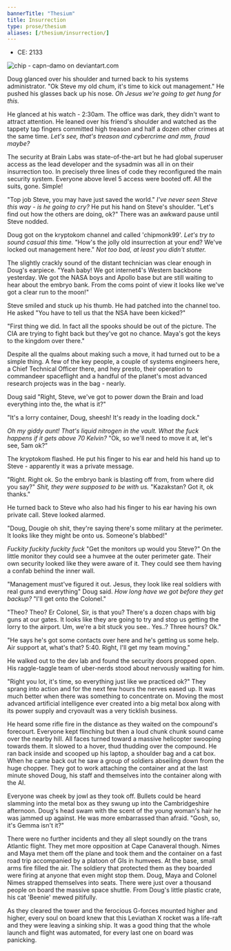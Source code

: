 ```yaml
---
bannerTitle: "Thesium" 
title: Insurrection
type: prose/thesium
aliases: [/thesium/insurrection/]
---
```


<div class="data">

- CE: 2133

</div>

![chip - capn-damo on deviantart.com](/images/thesium/insurrection-chip.jpg)

Doug glanced over his shoulder and turned back to his systems administrator.
"Ok Steve my old chum, it's time to kick out management." He pushed his glasses
back up his nose. *Oh Jesus we're going to get hung for this.* 

He glanced at his watch - 2:30am. The office was dark, they didn't want to
attract attention. He leaned over his friend's shoulder and watched as the
tappety tap fingers committed high treason and half a dozen other crimes at the
same time. *Let's see, that's treason and cybercrime and mm, fraud maybe?*

The security at Brain Labs was state-of-the-art but he had global superuser
access as the lead developer and the sysadmin was all in on their insurrection
too. In precisely three lines of code they reconfigured the main security
system. Everyone above level 5 access were booted off. All the suits, gone. Simple!

"Top job Steve, you may have just saved the world." *I've never seen Steve this
way - is he going to cry?* He put his hand on Steve's shoulder. "Let's find out
how the others are doing, ok?" There was an awkward pause until Steve nodded. 

Doug got on the kryptokom channel and called 'chipmonk99'. *Let's try to sound
casual this time.* "How's the jolly old insurrection at your end? We've locked out
management here." *Not too bad, at least you didn't stutter.*

The slightly crackly sound of the distant technician was clear enough in Doug's
earpiece. "Yeah baby! We got internet4's Western backbone yesterday. We got the
NASA boys and Apollo base but are still waiting to hear about the embryo bank.
From the coms point of view it looks like we've got a clear run to the moon!" 

Steve smiled and stuck up his thumb. He had patched into the channel too. He
asked "You have to tell us that the NSA have been kicked?"

"First thing we did. In fact all the spooks should be out of the picture. The
CIA are trying to fight back but they've got no chance. Maya's got the keys to
the kingdom over there."

Despite all the qualms about making such a move, it had turned out to be a
simple thing. A few of the key people, a couple of systems engineers here, a
Chief Technical Officer there, and hey presto, their operation to commandeer
spaceflight and a handful of the planet's most advanced research projects was
in the bag - nearly.

Doug said "Right, Steve, we've got to power down the Brain and load everything into the,
the what is it?"

"It's a lorry container, Doug, sheesh! It's ready in the loading dock."

*Oh my giddy aunt! That's liquid nitrogen in the vault. What the fuck happens if
it gets above 70 Kelvin?* "Ok, so we'll need to move it at, let's see, 5am ok?"

The kryptokom flashed. He put his finger to his ear and held his hand up to
Steve - apparently it was a private message.

"Right. Right ok. So the embryo bank is blasting off from, from where did you
say?" *Shit, they were supposed to be with us.* "Kazakstan? Got it, ok thanks." 

He turned back to Steve who also had his finger to his ear having his own
private call. Steve looked alarmed.

"Doug, Dougie oh shit, they're saying there's some military at the perimeter. It
looks like they might be onto us. Someone's blabbed!"

*Fuckity fuckity fuckity fuck* "Get the monitors up would you Steve?" On the
little monitor they could see a humvee at the outer perimeter gate. Their own
security looked like they were aware of it. They could see them having a confab
behind the inner wall.

"Management must've figured it out. Jesus, they look like real soldiers with
real guns and everything" Doug said. *How long have we got before they get
backup?* "I'll get onto the Colonel." 

"Theo? Theo? Er Colonel, Sir, is that you? There's a dozen chaps with big guns
at our gates. It looks like they are going to try and stop us getting the lorry
to the airport. Um, we're a bit stuck you see.. Yes..? Three hours? Ok."

"He says he's got some contacts over here and he's getting us some help. Air
support at, what's that? 5:40. Right, I'll get my team moving."

He walked out to the dev lab and found the security doors propped open. His
raggle-taggle team of uber-nerds stood about nervously waiting for him.

"Right you lot, it's time, so everything just like we practiced ok?" They sprang
into action and for the next few hours the nerves eased up. It was much better
when there was something to concentrate on. Moving the most advanced artificial
intelligence ever created into a big metal box along with its power supply and
cryovault was a very ticklish business. 

He heard some rifle fire in the distance as they waited on the compound's
forecourt. Everyone kept flinching but then a loud chunk chunk sound came over
the nearby hill. All faces turned toward a massive helicopter swooping towards
them. It slowed to a hover, thud thudding over the compound. He ran back inside
and scooped up his laptop, a shoulder bag and a cat box. When he came back out
he saw a group of soldiers abseiling down from the huge chopper. They got to work
attaching the container and at the last minute shoved Doug, his staff and
themselves into the container along with the AI. 

Everyone was cheek by jowl as they took off. Bullets could be heard slamming
into the metal box as they swung up into the Cambridgeshire afternoon. Doug's
head swam with the scent of the young woman's hair he was jammed up against. He
was more embarrassed than afraid. "Gosh, so, it's Gemma isn't it?"

There were no further incidents and they all slept soundly on the
trans Atlantic flight. They met more opposition at Cape Canaveral though. Nimes
and Maya met them off the plane and took them and the container on a fast road
trip accompanied by a platoon of GIs in humvees. At the base, small arms fire
filled the air. The soldiery that protected them as they boarded were firing at
anyone that even might stop them. Doug, Maya and Colonel Nimes strapped
themselves into seats. There were just over a thousand people on board the
massive space shuttle. From Doug's little plastic crate, his cat 'Beenie' mewed
pitifully.

As they cleared the tower and the ferocious G-forces mounted higher and higher,
every soul on board knew that this Leviathan X rocket was a life-raft and they
were leaving a sinking ship. It was a good thing that the whole launch and
flight was automated, for every last one on board was panicking.
